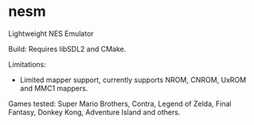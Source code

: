 # nesm
Lightweight NES Emulator

Build:
Requires libSDL2 and CMake.

Limitations:
- Limited mapper support, currently supports NROM, CNROM, UxROM and MMC1 mappers.

Games tested:
Super Mario Brothers, Contra, Legend of Zelda, Final Fantasy, Donkey Kong, Adventure Island and others.
